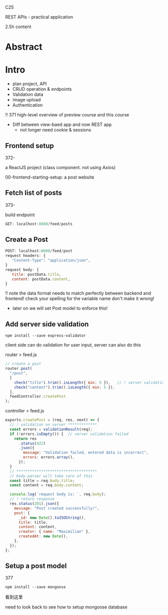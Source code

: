 C25

REST APIs - practical application

2.5h content





# Abstract







# Intro

+ plan project, API
+ CRUD operation & endpoints
+ Validation data
+ image upload
+ Authentication



:bangbang: 371 high-level overview of preview course and this course

+ Diff between view-baed app and now REST app
  + not longer need cookie & sessions



## Frontend setup

372-

a ReactJS project (class component. not using Axios)

00-frontend-starting-setup: a post website



## Fetch list of posts

373-

build endpoint 

```js
GET: localhost:8080/feed/posts
```





## Create a Post

```js
POST: localhost:8080/feed/post
request headers: {
   "Content-Type": "application/json",
}
request body: {
   title: postData.title,
   content: postData.content,
}
```

:bangbang: note the data format needs to match perfectly between backend and frontend! check your spelling for the variable name don't make it wrong!

+ later on we will set Post model to enforce this!





## Add server side validation

```console
npm install --save express-validator
```

client side can do validation for user input, server can also do this



router > feed.js

```js
// create a post
router.post(
  "/post",
  [ 
    check("title").trim().isLength({ min: 5 }),   // ! server validation
    check("content").trim().isLength({ min: 5 }),
  ],
  feedController.createPost
);
```

controller > feed.js

```js
exports.createPost = (req, res, next) => {
  // ! validation on server *************
  const errors = validationResult(req);
  if (!errors.isEmpty()) {  // server validation failed
    return res
      .status(422)
      .json({
        message: "Validation failed, entered data is incorrect",
        errors: errors.array(),
      });
  }
  // ************************************
  // body-parser will take care of this
  const title = req.body.title;
  const content = req.body.content;

  console.log(`request body is: `, req.body);
  // ! return response
  res.status(201).json({
    message: "Post created successfully!",
    post: {
      _id: new Date().toISOString(),
      title: title,
      content: content,
      creator: { name: "Maximilian" },
      createdAt: new Date(),
    },
  });
};
```



## Setup a post model

377

```console
npm install --save mongoose
```

看到这里

need to look back to see how to setup mongoose database
